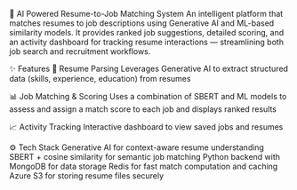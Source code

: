 📄 AI Powered Resume-to-Job Matching System
An intelligent platform that matches resumes to job descriptions using Generative AI and ML-based similarity models. It provides ranked job suggestions, detailed scoring, and an activity dashboard for tracking resume interactions — streamlining both job search and recruitment workflows.

✨ Features
📂 Resume Parsing
Leverages Generative AI to extract structured data (skills, experience, education) from resumes

📊 Job Matching & Scoring
Uses a combination of SBERT and ML models to assess and assign a match score to each job and displays ranked results

📈 Activity Tracking
Interactive dashboard to view saved jobs and resumes

⚙️ Tech Stack
Generative AI for context-aware resume understanding
SBERT + cosine similarity for semantic job matching
Python backend with MongoDB for data storage
Redis for fast match computation and caching
Azure S3 for storing resume files securely
